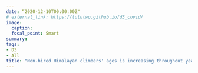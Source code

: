 ```yaml
---
date: “2020-12-10T00:00:00Z"
# external_link: https://tututwo.github.io/d3_covid/
image:
  caption: 
  focal_point: Smart
summary:  
tags:
- D3
- All
title: "Non-hired Himalayan climbers' ages is increasing throughout years"
---
```

